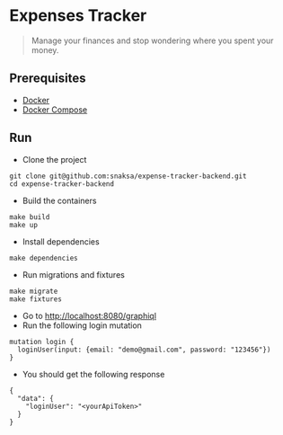 # Expenses Tracker
> Manage your finances and stop wondering where you spent your money.

## Prerequisites
- [Docker](https://docs.docker.com/get-docker/)
- [Docker Compose](https://docs.docker.com/compose/install/)

## Run 
- Clone the project
```
git clone git@github.com:snaksa/expense-tracker-backend.git
cd expense-tracker-backend
```

- Build the containers
```
make build
make up
```

- Install dependencies
```
make dependencies
```

- Run migrations and fixtures
```
make migrate
make fixtures
```

- Go to [http://localhost:8080/graphiql](http://localhost:8080/graphiql)
- Run the following login mutation
```
mutation login {
  loginUser(input: {email: "demo@gmail.com", password: "123456"})
}
```
- You should get the following response
```
{
  "data": {
    "loginUser": "<yourApiToken>"
  }
}
```
